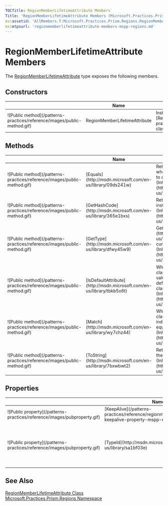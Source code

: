 ```yaml
---
TOCTitle: RegionMemberLifetimeAttribute Members
Title: 'RegionMemberLifetimeAttribute Members (Microsoft.Practices.Prism.Regions)'
ms:assetid: 'AllMembers.T:Microsoft.Practices.Prism.Regions.RegionMemberLifetimeAttribute'
ms:mtpsurl: 'regionmemberlifetimeattribute-members-mspp-regions.md'
---
```


# RegionMemberLifetimeAttribute Members

The [RegionMemberLifetimeAttribute](/patterns-practices/reference/regionmemberlifetimeattribute-class-mspp-regions) type exposes the following members.

## Constructors


<table>

<thead>
<tr class="header">
<th> </th>
<th>Name</th>
<th>Description</th>
</tr>
</thead>
<tbody>
<tr class="odd">
<td>![Public method](/patterns-practices/reference/images/public-method.gif)</td>
<td>RegionMemberLifetimeAttribute</td>
<td><div class="summary">
Instantiates an instance of [RegionMemberLifetimeAttribute](/patterns-practices/reference/regionmemberlifetimeattribute-class-mspp-regions)
</div></td>
</tr>
</tbody>
</table>

## Methods


<table>

<thead>
<tr class="header">
<th> </th>
<th>Name</th>
<th>Description</th>
</tr>
</thead>
<tbody>
<tr class="odd">
<td>![Public method](/patterns-practices/reference/images/public-method.gif)</td>
<td>[Equals](http://msdn.microsoft.com/en-us/library/09ds241w)</td>
<td><div class="summary">
Returns a value that indicates whether this instance is equal to a specified object.
</div>
(Inherited from [Attribute](http://msdn.microsoft.com/en-us/library/e8kc3626).)</td>
</tr>
<tr class="even">
<td>![Public method](/patterns-practices/reference/images/public-method.gif)</td>
<td>[GetHashCode](http://msdn.microsoft.com/en-us/library/365e1bxs)</td>
<td><div class="summary">
Returns the hash code for this instance.
</div>
(Inherited from [Attribute](http://msdn.microsoft.com/en-us/library/e8kc3626).)</td>
</tr>
<tr class="odd">
<td>![Public method](/patterns-practices/reference/images/public-method.gif)</td>
<td>[GetType](http://msdn.microsoft.com/en-us/library/dfwy45w9)</td>
<td><div class="summary">
Gets the [Type](http://msdn.microsoft.com/en-us/library/42892f65) of the current instance.
</div>
(Inherited from [Object](http://msdn.microsoft.com/en-us/library/e5kfa45b).)</td>
</tr>
<tr class="even">
<td>![Public method](/patterns-practices/reference/images/public-method.gif)</td>
<td>[IsDefaultAttribute](http://msdn.microsoft.com/en-us/library/tbkb5x6t)</td>
<td><div class="summary">
When overridden in a derived class, indicates whether the value of this instance is the default value for the derived class.
</div>
(Inherited from [Attribute](http://msdn.microsoft.com/en-us/library/e8kc3626).)</td>
</tr>
<tr class="odd">
<td>![Public method](/patterns-practices/reference/images/public-method.gif)</td>
<td>[Match](http://msdn.microsoft.com/en-us/library/wy7chz44)</td>
<td><div class="summary">
When overridden in a derived class, returns a value that indicates whether this instance equals a specified object.
</div>
(Inherited from [Attribute](http://msdn.microsoft.com/en-us/library/e8kc3626).)</td>
</tr>
<tr class="even">
<td>![Public method](/patterns-practices/reference/images/public-method.gif)</td>
<td>[ToString](http://msdn.microsoft.com/en-us/library/7bxwbwt2)</td>
<td><div class="summary">
Returns a string that represents the current object.
</div>
(Inherited from [Object](http://msdn.microsoft.com/en-us/library/e5kfa45b).)</td>
</tr>
</tbody>
</table>

## Properties


<table>

<thead>
<tr class="header">
<th> </th>
<th>Name</th>
<th>Description</th>
</tr>
</thead>
<tbody>
<tr class="odd">
<td>![Public property](/patterns-practices/reference/images/pubproperty.gif)</td>
<td>[KeepAlive](/patterns-practices/reference/regionmemberlifetimeattribute-keepalive-property-mspp-regions)</td>
<td><div class="summary">
Determines if the region member should be kept-alive when deactivated.
</div></td>
</tr>
<tr class="even">
<td>![Public property](/patterns-practices/reference/images/pubproperty.gif)</td>
<td>[TypeId](http://msdn.microsoft.com/en-us/library/sa1bf03e)</td>
<td><div class="summary">
When implemented in a derived class, gets a unique identifier for this [Attribute](http://msdn.microsoft.com/en-us/library/e8kc3626).
</div>
(Inherited from [Attribute](http://msdn.microsoft.com/en-us/library/e8kc3626).)</td>
</tr>
</tbody>
</table>

## See Also

[RegionMemberLifetimeAttribute Class](/patterns-practices/reference/regionmemberlifetimeattribute-class-mspp-regions)  
[Microsoft.Practices.Prism.Regions Namespace](/patterns-practices/reference/mspp-regions-namespace)